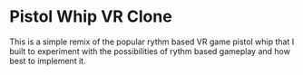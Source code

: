 # Pistol Whip VR Clone
 This is a simple remix of the popular rythm based VR game pistol whip that I built to experiment with the possibilities of rythm based gameplay and how best to implement it.
